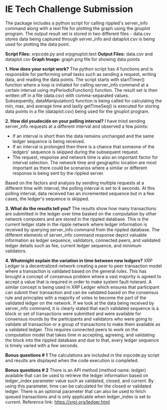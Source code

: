 # IE Tech Challenge Submission

The package includes a python script for calling rippled's server_info command along with a text file for plotting the graph using the gnuplot program. The output result set is stored in two different files - data.csv stores data being captured through server_info and dataplot.csv is being used for plotting the data point. 

**Script Files:** xrpcode.py and xrpgnuplot.text
**Output Files:** data.csv and dataplot.csv
**Graph Image:** graph.png file for showing data points


**1. How does your script work?**
The python script has 4 functions and is responsible for performing small tasks such as sending a request, writing data, and reading the data points. The script starts with startTimer() function where a loop is initiated for calling server_info command at a certain interval using myPeriodicFunction() function. The result set is then written off in a file (data.csv) with comma-separated values. Subsequently, dataManipulation() function is being called for calculating the min, max, and average time and lastly getTimeSeq() is executed for storing data points in a file (dataplot.csv) being used for the gnuplot program.

**2. How did youdecide on your polling interval?**
I have tried sending server_info requests at a different interval and observed a few points:
  - If an interval is short then the data remains unchanged and the same ledger sequence is being received. 
  - If an interval is prolonged then there is a chance that someone of the ledgers' sequence is skipped during the subsequent request. 
  - The request, response and network time is also an important factor for interval selection. The network time and geographic location are most important as there could be scenarios where a similar or different response is being sent by the rippled server.

Based on the factors and analysis by sending multiple requests at a different time with interval, the polling interval is set to 4 seconds. At this polling interval, data received has an incremented sequence but in a few cases, the ledger's sequence is skipped.

**3. What do the results tell you?**
The results show how many transactions are submitted in the ledger over time basked on the computation by other network computers and are stored in the rippled database. This is the current ledger state in the ripple network where ledger information is received by querying server_info command from the rippled database. The different elements of server_info command response depict valuable information as ledger sequence, validators, connected peers, and validated ledger details such as fee, current ledger sequence, and minimum validators.

**4. Whatmight explain the variation in time between new ledgers?**
XRP Ledger is a decentralized network creating a peer to peer transaction model where a transaction is validated based on the general rules. This has brought a concept of consensus problem where a vast majority is agreed to accept a value that is required in order to make system fault-tolerant. A similar concept is being used in XRP Ledger which ensures that participant can submit their transaction and can be validated based on the consensus rule and principles with a majority of votes to become the part of the validated ledger on the network. If we look at the data being received by server_info command, it is clearly stated that each validated sequence is a block or set of transactions were submitted and were available for consensus rounds by the participants and validators who were going to validate all transaction or a group of transactions to make them available as a validated ledger. This requires connected peers to work on the computation model that takes time in accepting, agreeing, and validating the block into the rippled database and due to that, every ledger sequence is timely varied with a few seconds.


**Bonus questions # 1**
The calculations are included in the xrpcode.py script and results are displayed when the code execution is completed.

**Bonus questions # 2**
There is an API method (method name: ledger) available that can be used to retrieve the ledger information based on ledger_index parameter value such as validated, closed, and current. By using this parameter, time can be calculated for the closed or validated ledger. There is an optional parameter that can also be used to fetch queued transactions and is only applicable when ledger_index is set to current. Reference link: https://xrpl.org/ledger.html
